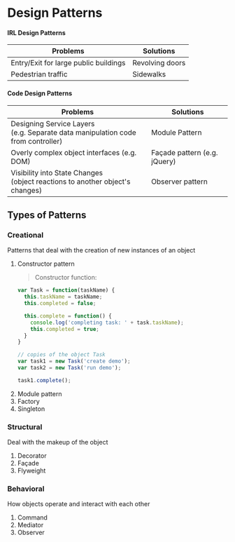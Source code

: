 # Design Patterns

#### IRL Design Patterns

Problems | Solutions
--|--
Entry/Exit for large public buildings | Revolving doors
Pedestrian traffic | Sidewalks

#### Code Design Patterns

Problems | Solutions
--|--
Designing Service Layers<br>(e.g. Separate data manipulation code from controller)| Module Pattern
Overly complex object interfaces (e.g. DOM) | Façade pattern (e.g. jQuery) 
Visibility into State Changes<br>(object reactions to another object's changes)| Observer pattern

## Types of Patterns

### Creational

Patterns that deal with the creation of new instances of an object

  1. Constructor pattern
      > Constructor function:
      ```js
      var Task = function(taskName) {
        this.taskName = taskName;
        this.completed = false;

        this.complete = function() {
          console.log('completing task: ' + task.taskName);
          this.completed = true;
        }
      }

      // copies of the object Task
      var task1 = new Task('create demo');
      var task2 = new Task('run demo');

      task1.complete();
      ```
  2. Module pattern
  3. Factory
  4. Singleton

### Structural

Deal with the makeup of the object
1. Decorator
2. Façade
3. Flyweight 

### Behavioral

How objects operate and interact with each other
1. Command
2. Mediator
3. Observer
